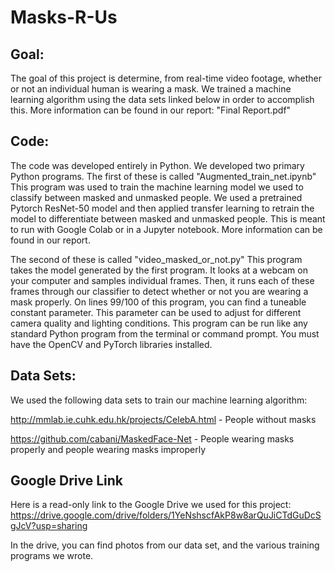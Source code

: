# Masks-R-Us

## Goal:
The goal of this project is determine, from real-time video footage, whether or not an individual human is wearing a mask. We trained a machine learning algorithm using the data sets linked below in order to accomplish this. More information can be found in our report: "Final Report.pdf"

## Code:
The code was developed entirely in Python. We developed two primary Python programs.
The first of these is called "Augmented_train_net.ipynb" This program was used to train the machine learning model we used to classify between masked and unmasked people. We used a pretrained Pytorch ResNet-50 model and then applied transfer learning to retrain the model to differentiate between masked and unmasked people. This is meant to run with Google Colab or in a Jupyter notebook. More information can be found in our report. 

The second of these is called "video_masked_or_not.py" This program takes the model generated by the first program. It looks at a webcam on your computer and samples individual frames. Then, it runs each of these frames through our classifier to detect whether or not you are wearing a mask properly. On lines 99/100 of this program, you can find a tuneable constant parameter. This parameter can be used to adjust for different camera quality and lighting conditions. This program can be run like any standard Python program from the terminal or command prompt. You must have the OpenCV and PyTorch libraries installed.

## Data Sets:
We used the following data sets to train our machine learning algorithm:

http://mmlab.ie.cuhk.edu.hk/projects/CelebA.html - People without masks

https://github.com/cabani/MaskedFace-Net - People wearing masks properly and people wearing masks improperly

## Google Drive Link
Here is a read-only link to the Google Drive we used for this project: 
https://drive.google.com/drive/folders/1YeNshscfAkP8w8arQuJiCTdGuDcSgJcV?usp=sharing

In the drive, you can find photos from our data set, and the various training programs we wrote. 
